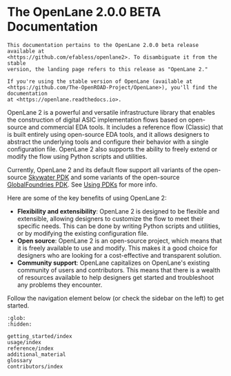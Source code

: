 # The OpenLane 2.0.0 BETA Documentation

```{note}
This documentation pertains to the OpenLane 2.0.0 beta release available at
<https://github.com/efabless/openlane2>. To disambiguate it from the stable
version, the landing page refers to this release as "OpenLane 2."

If you're using the stable version of OpenLane (available at
<https://github.com/The-OpenROAD-Project/OpenLane>), you'll find the documentation
at <https://openlane.readthedocs.io>.
```

OpenLane 2 is a powerful and versatile infrastructure library that enables the
construction of digital ASIC implementation flows based on open-source and
commercial EDA tools. It includes a reference flow (Classic) that is built
entirely using open-source EDA tools, and it allows designers to abstract the
underlying tools and configure their behavior with a single configuration file.
OpenLane 2 also supports the ability to freely extend or modify the flow using
Python scripts and utilities.

Currently, OpenLane 2 and its default flow support all variants of the open-source
[Skywater PDK](https://github.com/google/skywater-pdk) and some variants of
the open-source [GlobalFoundries PDK](https://github.com/google/gf180mcu-pdk).
See [Using PDKs](./usage/about_pdks.md) for more info.

Here are some of the key benefits of using OpenLane 2:
* **Flexibility and extensibility**: OpenLane 2 is designed to be flexible and
  extensible, allowing designers to customize the flow to meet their specific
  needs. This can be done by writing Python scripts and utilities,
  or by modifying the existing configuration file.
* **Open source**: OpenLane 2 is an open-source project, which means that it is
  freely available to use and modify. This makes it a good choice for designers
  who are looking for a cost-effective and transparent solution.
* **Community support**: OpenLane capitalizes on OpenLane's existing community of
  users and contributors. This means that there is a wealth of resources
  available to help designers get started and troubleshoot any problems
  they encounter.

Follow the navigation element below (or check the sidebar on the left) to
get started.

```{toctree}
:glob:
:hidden:

getting_started/index
usage/index
reference/index
additional_material
glossary
contributors/index
```
